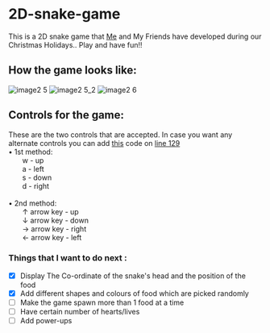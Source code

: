 # 2D-snake-game

This is a 2D snake game that [Me] and My Friends have developed during our Christmas Holidays.. Play and have fun!!

## How the game looks like:
![image2 5](https://user-images.githubusercontent.com/76808676/104838813-47c75b80-58e3-11eb-8781-efcd9f4c7641.png)
![image2 5_2](https://user-images.githubusercontent.com/76808676/104838814-48f88880-58e3-11eb-9625-b31b88f95b19.png)
![image2 6](https://user-images.githubusercontent.com/76808676/104838979-5a8e6000-58e4-11eb-889f-602daad71d09.png)

## Controls for the game:
These are the two controls that are accepted. In case you want any alternate controls you can add [this] code on [line 129]
<br />• 1st method:
<br /> &nbsp;&nbsp;&nbsp;&nbsp;&nbsp;&nbsp;   w - up
<br /> &nbsp;&nbsp;&nbsp;&nbsp;&nbsp;&nbsp;   a - left
<br /> &nbsp;&nbsp;&nbsp;&nbsp;&nbsp;&nbsp;   s - down
<br /> &nbsp;&nbsp;&nbsp;&nbsp;&nbsp;&nbsp;   d - right
<br />
<br />• 2nd method:
<br /> &nbsp;&nbsp;&nbsp;&nbsp;&nbsp;&nbsp;   ↑ arrow key - up
<br /> &nbsp;&nbsp;&nbsp;&nbsp;&nbsp;&nbsp;   ↓ arrow key - down
<br /> &nbsp;&nbsp;&nbsp;&nbsp;&nbsp;&nbsp;   → arrow key - right
<br /> &nbsp;&nbsp;&nbsp;&nbsp;&nbsp;&nbsp;   ← arrow key - left


### Things that I want to do next :
- [x] Display The Co-ordinate of the snake's head and the position of the food 
- [x] Add different shapes and colours of food which are picked randomly
- [ ] Make the game spawn more than 1 food at a time
- [ ] Have certain number of hearts/lives
- [ ] Add power-ups
 
 [Me]: https://github.com/voyager2005
 [This]: https://github.com/voyager2005/2D-snake-game/blob/main/onkeypress.txt
 [line 129]: https://github.com/voyager2005/2D-snake-game/blob/main/2D_snake_game_beta.py
